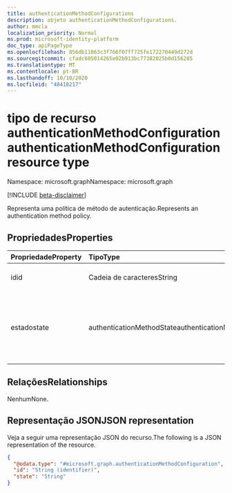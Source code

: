 ```yaml
---
title: authenticationMethodConfigurations
description: objeto authenticationMethodConfigurations.
author: mmcla
localization_priority: Normal
ms.prod: microsoft-identity-platform
doc_type: apiPageType
ms.openlocfilehash: 856db11063c3f766f07ff725fe172270449d272d
ms.sourcegitcommit: cfadc605014265e02b913bc77382025b0d156285
ms.translationtype: MT
ms.contentlocale: pt-BR
ms.lasthandoff: 10/10/2020
ms.locfileid: "48418217"
---
```

# <a name="authenticationmethodconfiguration-resource-type"></a><span data-ttu-id="a92f3-103">tipo de recurso authenticationMethodConfiguration</span><span class="sxs-lookup"><span data-stu-id="a92f3-103">authenticationMethodConfiguration resource type</span></span>
<span data-ttu-id="a92f3-104">Namespace: microsoft.graph</span><span class="sxs-lookup"><span data-stu-id="a92f3-104">Namespace: microsoft.graph</span></span>

[!INCLUDE [beta-disclaimer](../../includes/beta-disclaimer.md)]

<span data-ttu-id="a92f3-105">Representa uma política de método de autenticação.</span><span class="sxs-lookup"><span data-stu-id="a92f3-105">Represents an authentication method policy.</span></span>

## <a name="properties"></a><span data-ttu-id="a92f3-106">Propriedades</span><span class="sxs-lookup"><span data-stu-id="a92f3-106">Properties</span></span>
|<span data-ttu-id="a92f3-107">Propriedade</span><span class="sxs-lookup"><span data-stu-id="a92f3-107">Property</span></span>|<span data-ttu-id="a92f3-108">Tipo</span><span class="sxs-lookup"><span data-stu-id="a92f3-108">Type</span></span>|<span data-ttu-id="a92f3-109">Descrição</span><span class="sxs-lookup"><span data-stu-id="a92f3-109">Description</span></span>|
|:---|:---|:---|
|<span data-ttu-id="a92f3-110">id</span><span class="sxs-lookup"><span data-stu-id="a92f3-110">id</span></span>|<span data-ttu-id="a92f3-111">Cadeia de caracteres</span><span class="sxs-lookup"><span data-stu-id="a92f3-111">String</span></span>|<span data-ttu-id="a92f3-112">O nome da política.</span><span class="sxs-lookup"><span data-stu-id="a92f3-112">The policy name.</span></span>|
|<span data-ttu-id="a92f3-113">estado</span><span class="sxs-lookup"><span data-stu-id="a92f3-113">state</span></span>|<span data-ttu-id="a92f3-114">authenticationMethodState</span><span class="sxs-lookup"><span data-stu-id="a92f3-114">authenticationMethodState</span></span>|<span data-ttu-id="a92f3-115">O estado da política.</span><span class="sxs-lookup"><span data-stu-id="a92f3-115">The state of the policy.</span></span> <span data-ttu-id="a92f3-116">Os valores possíveis são: `enabled`, `disabled`.</span><span class="sxs-lookup"><span data-stu-id="a92f3-116">Possible values are: `enabled`, `disabled`.</span></span>|

## <a name="relationships"></a><span data-ttu-id="a92f3-117">Relações</span><span class="sxs-lookup"><span data-stu-id="a92f3-117">Relationships</span></span>
<span data-ttu-id="a92f3-118">Nenhum</span><span class="sxs-lookup"><span data-stu-id="a92f3-118">None.</span></span>

## <a name="json-representation"></a><span data-ttu-id="a92f3-119">Representação JSON</span><span class="sxs-lookup"><span data-stu-id="a92f3-119">JSON representation</span></span>
<span data-ttu-id="a92f3-120">Veja a seguir uma representação JSON do recurso.</span><span class="sxs-lookup"><span data-stu-id="a92f3-120">The following is a JSON representation of the resource.</span></span>
<!-- {
  "blockType": "resource",
  "keyProperty": "id",
  "@odata.type": "microsoft.graph.authenticationMethodConfiguration",
  "baseType": "",
  "openType": false
}
-->
``` json
{
  "@odata.type": "#microsoft.graph.authenticationMethodConfiguration",
  "id": "String (identifier)",
  "state": "String"
}
```
